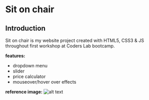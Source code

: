 
# Sit on chair

## Introduction

Sit on chair is my website project created with HTML5, CSS3 & JS throughout first workshop at Coders Lab bootcamp. 

**features:**
- dropdown menu
- slider
- price calculator 
- mouseover/hover over effects

**reference image:**
![alt text](https://github.com/AHerod/SitOnChair/blob/master/warsztat1.jpg)
